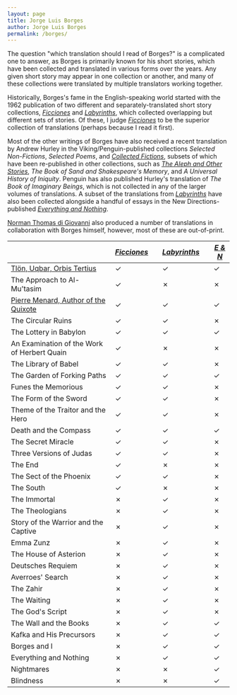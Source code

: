 ```yaml
---
layout: page
title: Jorge Luis Borges
author: Jorge Luis Borges
permalink: /borges/
---
```


The question "which translation should I read of Borges?" is a complicated one to answer, as Borges is primarily known for his short stories, which have been collected and translated in various forms over the years. Any given short story may appear in one collection or another, and many of these collections were translated by multiple translators working together.

Historically, Borges's fame in the English-speaking world started with the 1962 publication of two different and separately-translated short story collections, [_Ficciones_](ficciones) and [_Labyrinths_](labyrinths), which collected overlapping but different sets of stories. Of these, I judge [_Ficciones_](ficciones) to be the superior collection of translations (perhaps because I read it first). 

Most of the other writings of Borges have also received a recent translation by Andrew Hurley in the Viking/Penguin-published collections _Selected Non-Fictions_, _Selected Poems_, and [_Collected Fictions_](collected-fictions), subsets of which have been re-published in other collections, such as [_The Aleph and Other Stories_](the-aleph-and-other-stories),  _The Book of Sand and Shakespeare's Memory_, and _A Universal History of Iniquity_. Penguin has also published Hurley's translation of _The Book of Imaginary Beings_, which is not collected in any of the larger volumes of translations. A subset of the translations from [_Labyrinths_](labyrinths) have also been collected alongside a handful of essays in the New Directions-published [_Everything and Nothing_](everything-and-nothing).

[Norman Thomas di Giovanni](https://en.wikipedia.org/wiki/Norman_Thomas_di_Giovanni) also produced a number of translations in collaboration with Borges himself, however, most of these are out-of-print.

|                                             | [_Ficciones_](ficciones) | | [_Labyrinths_](labyrinths) | | [_E & N_](everything-and-nothing) |
|---------------------------------------------|-----------|-|------------|-|-|
| [Tlön, Uqbar, Orbis Tertius](tlon-uqbar-orbis-tertius)                  | ✓         | | ✓          | |✓ |
| The Approach to Al-Mu'tasim                 | ✓         | | ✗          | |✗ |
| [Pierre Menard, Author of the Quixote](pierre-menard-author-of-the-quixote)        | ✓         | | ✓          | |✓ |
| The Circular Ruins                          | ✓         | | ✓          | |✗ |
| The Lottery in Babylon                      | ✓         | | ✓          | |✓ |
| An Examination of the Work of Herbert Quain | ✓         | | ✗          | |✗ |
| The Library of Babel                        | ✓         | | ✓          | |✗ |
| The Garden of Forking Paths                 | ✓         | | ✓          | |✓ |
| Funes the Memorious                         | ✓         | | ✓          | |✗ |
| The Form of the Sword                       | ✓         | | ✓          | |✗ |
| Theme of the Traitor and the Hero           | ✓         | | ✓          | |✗ |
| Death and the Compass                       | ✓         | | ✓          | |✓ |
| The Secret Miracle                          | ✓         | | ✓          | |✗ |
| Three Versions of Judas                     | ✓         | | ✓          | |✗ |
| The End                                     | ✓         | | ✗          | |✗ |
| The Sect of the Phoenix                     | ✓         | | ✓          | |✗ |
| The South                                   | ✓         | | ✗          | |✗ |
| The Immortal                                | ✗         | | ✓          | |✗ |
| The Theologians                             | ✗         | | ✓          | |✗ |
| Story of the Warrior and the Captive        | ✗         | | ✓          | |✗ |
| Emma Zunz                                   | ✗         | | ✓          | |✗ |
| The House of Asterion                       | ✗         | | ✓          | |✗ |
| Deutsches Requiem                           | ✗         | | ✓          | |✗ |
| Averroes' Search                            | ✗         | | ✓          | |✗ |
| The Zahir                                   | ✗         | | ✓          | |✗ |
| The Waiting                                 | ✗         | | ✓          | |✗ |
| The God's Script                            | ✗         | | ✓          | |✗ |
| The Wall and the Books | ✗         | | ✓          | |✓ |
| Kafka and His Precursors | ✗         | | ✓          | |✓ |
| Borges and I | ✗         | | ✓          | |✓ |
| Everything and Nothing | ✗         | | ✓          | |✓ |
| Nightmares | ✗         | | ✗          | |✓ |
| Blindness | ✗         | | ✗          | |✓ |
